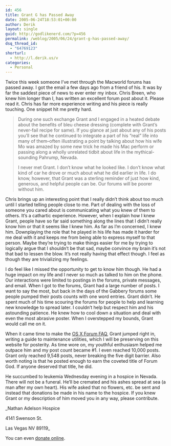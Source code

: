 ```yaml
---
id: 456
title: Grant G has Passed Away
date: 2005-06-24T18:53:01+00:00
author: Derik
layout: single
guid: http://godlikenerd.com/?p=456
permalink: /weblog/2005/06/24/grant-g-has-passed-away/
dsq_thread_id:
  - "64769123"
shorturl:
  - http://l.derik.us/v
categories:
  - Personal
---
```

Twice this week someone I&#8217;ve met through the Macworld forums has passed away. I got the email a few days ago from a friend of his. It was by far the saddest piece of news to ever enter my inbox. Chris Breen, who knew him longer than I, has written an excellent forum post about it. Please read it. Chris has far more experience writing and his piece is really touching. One snippet hit me pretty hard.

> During one such exchange Grant and I engaged in a heated debate about the benefits of bleu cheese dressing (complete with Grant&#8217;s never-fail recipe for same). If you glance at just about any of his posts you&#8217;ll see that he continued to integrate a part of his &#8220;real&#8221; life into many of them&#8211;often illustrating a point by talking about how his wife Mo was amazed by some new trick he made his Mac perform or passing along a wholly unrelated tidbit about life in the mythical-sounding Pahrump, Nevada.
> 
> I never met Grant. I don&#8217;t know what he looked like. I don&#8217;t know what kind of car he drove or much about what he did earlier in life. I do know, however, that Grant was a sterling reminder of just how kind, generous, and helpful people can be. Our forums will be poorer without him.

Chris brings up an interesting point that I really didn&#8217;t think about too much until I started telling people close to me. Part of dealing with the loss of someone you cared about is communicating what you knew of them to others. It&#8217;s a cathartic experience. However, when I explain how I knew Grant, people have so far said something along the lines that I didn&#8217;t really know him or that it seems like I knew him. As far as I&#8217;m concerned, I knew him. Downplaying the role that he played in his life has made it harder for me deal with it and keeps me from being able to express myself to that person. Maybe they&#8217;re trying to make things easier for me by trying to logically argue that I shouldn&#8217;t be that sad, maybe convince my brain it&#8217;s not that bad to lessen the blow. It&#8217;s not really having that effect though. I feel as though they are trivializing my feelings.

I do feel like I missed the opportunity to get to know him though. He had a huge impact on my life and I never so much as talked to him on the phone. Our interactions were limited to postings in the forums, private messages, and email. When I got to the forums, Grant had a large number of posts. I want to say the most, but back in the days of the Gabbery forums some people pumped their posts counts with one word entries. Grant didn&#8217;t. He spent much of his time scouring the forums for people to help and learning new knowledge to spread later. I couldn&#8217;t help but respect him and his astounding patience. He knew how to cool down a situation and deal with even the most abrasive poster. When I overstepped my bounds, Grant would call me on it.

When it came time to make the [OS X Forum FAQ](/osxforumfaq/), Grant jumped right in, writing a guide to maintenance utilities, which I will be preserving on this website for posterity. As time wore on, my youthful enthusiasm helped me outpace him and my post count became #1. I even reached 10,000 posts. Grant only reached 9,548 posts, never breaking the five digit barrier. Also worth noting is that he posted enough to earn the coveted title of Forum God. If anyone deserved that title, he did.

He succumbed to leukemia Wednesday evening in a hospice in Nevada. There will not be a funeral. He&#8217;ll be cremated and his ashes spread at sea (a man after my own heart). His wife asked that no flowers, etc. be sent and instead that donations be made in his name to the hospice. If you knew Grant or my description of him moved you in any way, please contribute.

_Nathan Adelson Hospice
  
4141 Swenson St.
  
Las Vegas NV 89119_

You can even [donate online](http://www.nah.org/home.html).